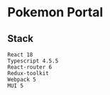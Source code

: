 # Pokemon Portal

## Stack

    React 18
    Typescript 4.5.5
    React-router 6
    Redux-toolkit
    Webpack 5
    MUI 5
